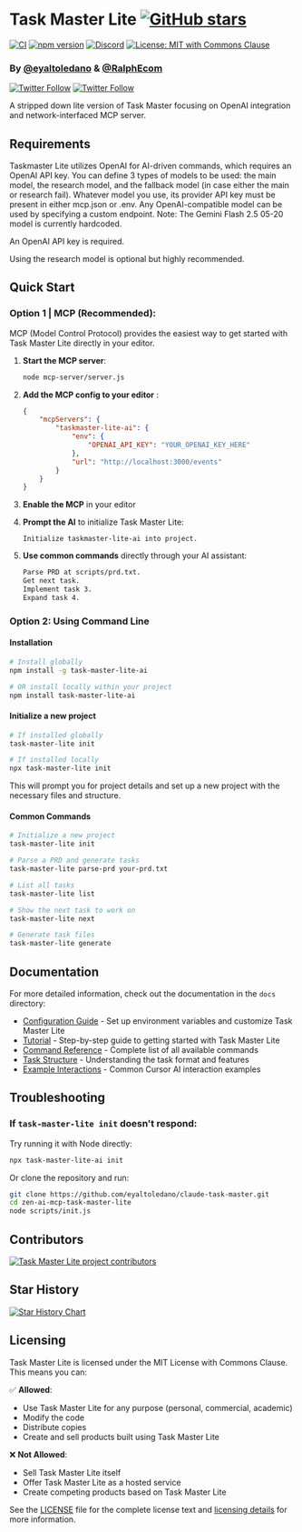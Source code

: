 # Task Master Lite [![GitHub stars](https://img.shields.io/github/stars/eyaltoledano/claude-task-master?style=social)](https://github.com/eyaltoledano/claude-task-master/stargazers)

[![CI](https://github.com/eyaltoledano/claude-task-master/actions/workflows/ci.yml/badge.svg)](https://github.com/eyaltoledano/claude-task-master/actions/workflows/ci.yml) [![npm version](https://badge.fury.io/js/task-master-lite-ai.svg)](https://badge.fury.io/js/task-master-lite-ai) [![Discord](https://dcbadge.limes.pink/api/server/https://discord.gg/taskmasterai?style=flat)](https://discord.gg/taskmasterai) [![License: MIT with Commons Clause](https://img.shields.io/badge/license-MIT%20with%20Commons%20Clause-blue.svg)](LICENSE)

### By [@eyaltoledano](https://x.com/eyaltoledano) & [@RalphEcom](https://x.com/RalphEcom)

[![Twitter Follow](https://img.shields.io/twitter/follow/eyaltoledano?style=flat)](https://x.com/eyaltoledano)
[![Twitter Follow](https://img.shields.io/twitter/follow/RalphEcom?style=flat)](https://x.com/RalphEcom)

A stripped down lite version of Task Master focusing on OpenAI integration and network-interfaced MCP server.

## Requirements

Taskmaster Lite utilizes OpenAI for AI-driven commands, which requires an OpenAI API key.
You can define 3 types of models to be used: the main model, the research model, and the fallback model (in case either the main or research fail). Whatever model you use, its provider API key must be present in either mcp.json or .env. Any OpenAI-compatible model can be used by specifying a custom endpoint.
Note: The Gemini Flash 2.5 05-20 model is currently hardcoded.

An OpenAI API key is required.

Using the research model is optional but highly recommended.

## Quick Start

### Option 1 | MCP (Recommended):

MCP (Model Control Protocol) provides the easiest way to get started with Task Master Lite directly in your editor.

1.  **Start the MCP server**:

    ```bash
    node mcp-server/server.js
    ```

2.  **Add the MCP config to your editor** :

    ```json
    {
    	"mcpServers": {
    		"taskmaster-lite-ai": {
    			"env": {
    				"OPENAI_API_KEY": "YOUR_OPENAI_KEY_HERE"
    			},
    			"url": "http://localhost:3000/events"
    		}
    	}
    }
    ```

3.  **Enable the MCP** in your editor

4.  **Prompt the AI** to initialize Task Master Lite:

    ```
    Initialize taskmaster-lite-ai into project.
    ```

5.  **Use common commands** directly through your AI assistant:

    ```txt
    Parse PRD at scripts/prd.txt.
    Get next task.
    Implement task 3.
    Expand task 4.
    ```

### Option 2: Using Command Line

#### Installation

```bash
# Install globally
npm install -g task-master-lite-ai

# OR install locally within your project
npm install task-master-lite-ai
```

#### Initialize a new project

```bash
# If installed globally
task-master-lite init

# If installed locally
npx task-master-lite init
```

This will prompt you for project details and set up a new project with the necessary files and structure.

#### Common Commands

```bash
# Initialize a new project
task-master-lite init

# Parse a PRD and generate tasks
task-master-lite parse-prd your-prd.txt

# List all tasks
task-master-lite list

# Show the next task to work on
task-master-lite next

# Generate task files
task-master-lite generate
```

## Documentation

For more detailed information, check out the documentation in the `docs` directory:

- [Configuration Guide](docs/configuration.md) - Set up environment variables and customize Task Master Lite
- [Tutorial](docs/tutorial.md) - Step-by-step guide to getting started with Task Master Lite
- [Command Reference](docs/command-reference.md) - Complete list of all available commands
- [Task Structure](docs/task-structure.md) - Understanding the task format and features
- [Example Interactions](docs/examples.md) - Common Cursor AI interaction examples

## Troubleshooting

### If `task-master-lite init` doesn't respond:

Try running it with Node directly:

```bash
npx task-master-lite-ai init
```

Or clone the repository and run:

```bash
git clone https://github.com/eyaltoledano/claude-task-master.git
cd zen-ai-mcp-task-master-lite
node scripts/init.js
```

## Contributors

<a href="https://github.com/eyaltoledano/claude-task-master/graphs/contributors">
  <img src="https://contrib.rocks/image?repo=eyaltoledano/claude-task-master" alt="Task Master Lite project contributors" />
</a>

## Star History

[![Star History Chart](https://api.star-history.com/svg?repos=eyaltoledano/claude-task-master&type=Timeline)](https://www.star-history.com/#eyaltoledano/claude-task-master&Timeline)

## Licensing

Task Master Lite is licensed under the MIT License with Commons Clause. This means you can:

✅ **Allowed**:

- Use Task Master Lite for any purpose (personal, commercial, academic)
- Modify the code
- Distribute copies
- Create and sell products built using Task Master Lite

❌ **Not Allowed**:

- Sell Task Master Lite itself
- Offer Task Master Lite as a hosted service
- Create competing products based on Task Master Lite

See the [LICENSE](LICENSE) file for the complete license text and [licensing details](docs/licensing.md) for more information.
